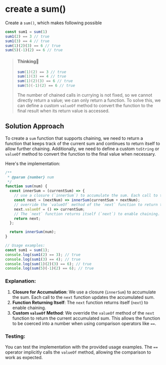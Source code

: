 # create a sum()

Create a `sum()`, which makes following possible

```js
const sum1 = sum(1)
sum1(2) == 3 // true
sum1(3) == 4 // true
sum(1)(2)(3) == 6 // true
sum(5)(-1)(2) == 6 // true
```

> #### Thinking🤔
>
> ```js
> sum(1)(2) == 3 // true
> sum(1)(3) == 4 // true
> sum(1)(2)(3) == 6 // true
> sum(5)(-1)(2) == 6 // true
> ```
>
> The number of chained calls in currying is not fixed, so we cannot directly return a value; we can only return a function. To solve this, we can define a custom `valueOf` method to convert the function to the final result when its return value is accessed.

## Solution Approach

<audio src="assets/create%20a%20sum.mp3"></audio>

To create a `sum` function that supports chaining, we need to return a function that keeps track of the current sum and continues to return itself to allow further chaining. Additionally, we need to define a custom `toString` or `valueOf` method to convert the function to the final value when necessary.

Here's the implementation:

```js
/**
 * @param {number} num
 */
function sum(num) {
  const innerSum = (currentSum) => {
    // use a closure (`innerSum`) to accumulate the sum. Each call to the `next` function updates the accumulated sum.
    const next = (nextNum) => innerSum(currentSum + nextNum);
    // override the `valueOf` method of the `next` function to return the current accumulated sum.
    next.valueOf = () => currentSum;
    // The `next` function returns itself (`next`) to enable chaining.
    return next;
  };

  return innerSum(num);
}

// Usage examples:
const sum1 = sum(1);
console.log(sum1(2) == 3); // true
console.log(sum1(3) == 4); // true
console.log(sum(1)(2)(3) == 6); // true
console.log(sum(5)(-1)(2) == 6); // true
```

### Explanation:
1. **Closure for Accumulation**: We use a closure (`innerSum`) to accumulate the sum. Each call to the `next` function updates the accumulated sum.
2. **Function Returning Itself**: The `next` function returns itself (`next`) to enable chaining.
3. **Custom `valueOf` Method**: We override the `valueOf` method of the `next` function to return the current accumulated sum. This allows the function to be coerced into a number when using comparison operators like `==`.

### Testing:
You can test the implementation with the provided usage examples. The `==` operator implicitly calls the `valueOf` method, allowing the comparison to work as expected.